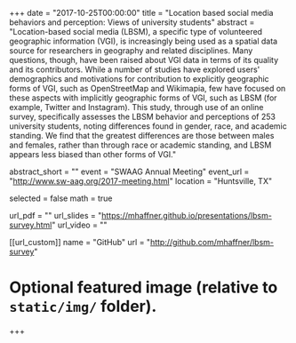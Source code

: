 +++ date = "2017-10-25T00:00:00" 
title = "Location based social media behaviors and perception: Views of university students" 
abstract = "Location-based social media (LBSM), a specific type of volunteered geographic information (VGI), is increasingly being used as a spatial data source for researchers in geography and related disciplines. Many questions, though, have been raised about VGI data
in terms of its quality and its contributors. While a number of studies have
explored users' demographics and motivations for contribution to explicitly
geographic forms of VGI, such as OpenStreetMap and Wikimapia, few have focused
on these aspects with implicitly geographic forms of VGI, such as LBSM (for
example, Twitter and Instagram). This study, through use of an online survey,
specifically assesses the LBSM behavior and perceptions of 253 university
students, noting differences found in gender, race, and academic standing. We
find that the greatest differences are those between males and females, rather
than through race or academic standing, and LBSM appears less biased than other
forms of VGI."

abstract_short = ""
event = "SWAAG Annual Meeting"
event_url = "http://www.sw-aag.org/2017-meeting.html"
location = "Huntsville, TX"

selected = false
math = true

url_pdf = ""
url_slides = "https://mhaffner.github.io/presentations/lbsm-survey.html"
url_video = ""

[[url_custom]]
    name = "GitHub"
    url = "http://github.com/mhaffner/lbsm-survey"

# Optional featured image (relative to `static/img/` folder).
+++

